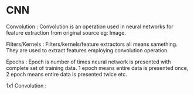 # CNN
Convolution : Convolution is an operation used in neural networks for feature extraction from original source eg: Image.

Filters/Kernels : Filters/kernels/feature extractors all means samething. They are used to extract features employing convolution operation.

Epochs : Epoch is number of times neural network is presented with complete set of training data. 1 epoch means entire data is presented once, 2 epoch means entire data is presented twice etc.

1x1 Convolution : 
